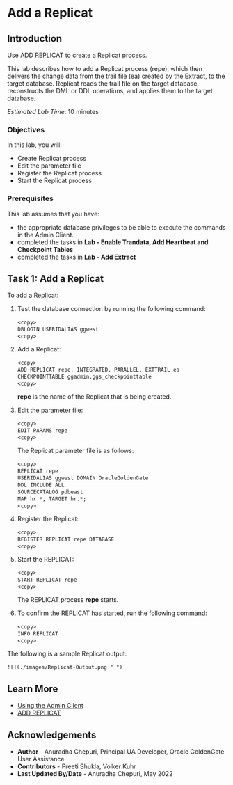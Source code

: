 # Add a Replicat

## Introduction
Use ADD REPLICAT to create a Replicat process.

This lab describes how to add a Replicat process (repe), which then delivers the change data from the trail file (ea) created by the Extract, to the target database.
Replicat reads the trail file on the target database, reconstructs the DML or DDL operations, and applies them to the target database.

*Estimated Lab Time*: 10 minutes

### Objectives
In this lab, you will:
* Create Replicat process
* Edit the parameter file
* Register the Replicat process
* Start the Replicat process

### Prerequisites
This lab assumes that you have:
- the appropriate database privileges to be able to execute the commands in the Admin Client.
- completed the tasks in **Lab - Enable Trandata, Add Heartbeat and Checkpoint Tables**
- completed the tasks in **Lab - Add Extract**

## Task 1: Add a Replicat

To add a Replicat:

1. Test the database connection by running the following command:


    ```
    <copy>
    DBLOGIN USERIDALIAS ggwest
    <copy>

    ```

2. Add a Replicat:

    ```
    <copy>
    ADD REPLICAT repe, INTEGRATED, PARALLEL, EXTTRAIL ea CHECKPOINTTABLE ggadmin.ggs_checkpointtable
    <copy>

    ```
    **repe** is the name of the Replicat that is being created.

3. Edit the parameter file:

    ```
    <copy>
    EDIT PARAMS repe
    <copy>
    ```
    The Replicat parameter file is as follows:

    ```
    <copy>
    REPLICAT repe
    USERIDALIAS ggwest DOMAIN OracleGoldenGate
    DDL INCLUDE ALL
    SOURCECATALOG pdbeast
    MAP hr.*, TARGET hr.*;
    <copy>
    ```

4. Register the Replicat:

    ```
    <copy>
    REGISTER REPLICAT repe DATABASE
    <copy>
    ```

5. Start the REPLICAT:

    ```
    <copy>
    START REPLICAT repe
    <copy>

    ```
    The REPLICAT process **repe** starts.

7. To confirm the REPLICAT has started, run the following command:

    ```
    <copy>
    INFO REPLICAT
    <copy>

    ```
The following is a sample Replicat output:

    ![](./images/Replicat-Output.png " ")

## Learn More
* [Using the Admin Client](https://docs.oracle.com/en/middleware/goldengate/core/21.1/admin/getting-started-oracle-goldengate-process-interfaces.html#GUID-84B33389-0594-4449-BF1A-A496FB1EDB29)
* [ADD REPLICAT](https://docs.oracle.com/en/middleware/goldengate/core/21.3/gclir/add-replicat.html#GUID-540A171A-71C2-49C3-964E-5D57B27257D4)

## Acknowledgements
* **Author** - Anuradha Chepuri, Principal UA Developer, Oracle GoldenGate User Assistance
* **Contributors** -  Preeti Shukla, Volker Kuhr
* **Last Updated By/Date** - Anuradha Chepuri, May 2022
